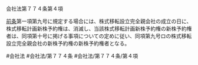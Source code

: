 会社法第７７４条第４項

[前条](会社法＿＿＿＿第７７３条第１項)第一項第九号に規定する場合には、株式移転設立完全親会社の成立の日に、株式移転計画新株予約権は、消滅し、当該株式移転計画新株予約権の新株予約権者は、同項第十号に掲げる事項についての定めに従い、同項第九号ロの株式移転設立完全親会社の新株予約権の新株予約権者となる。

#会社法
#会社法/第７７４条
#会社法/第７７４条/第４項
